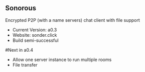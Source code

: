 ## Sonorous
Encrypted P2P (with a name servers) chat client with file support


- Current Version: a0.3
- Website: sonder.click
- Build semi-successful


#Next in a0.4
- Allow one server instance to run multiple rooms
- File transfer

